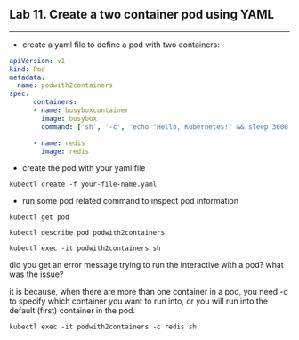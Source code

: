 ## Lab 11. Create a two container pod using YAML
___

* create a yaml file to define a pod with two containers:
```yaml
apiVersion: v1
kind: Pod
metadata:
  name: podwith2containers
spec:
      containers:
      - name: busyboxcontainer
        image: busybox
        command: ['sh', '-c', 'echo "Hello, Kubernetes!" && sleep 3600']

      - name: redis
        image: redis
```
* create the pod with your yaml file

```
kubectl create -f your-file-name.yaml
```


* run some pod related command to inspect pod information

```
kubectl get pod
```
```
kubectl describe pod podwith2containers
```
```
kubectl exec -it podwith2containers sh
```
did you get an error message trying to run the interactive with a pod? what was the issue?

it is because, when there are more than one container in a pod, you need -c to specify which container you want to run into, or you will run into the default (first) container in the pod.
```
kubectl exec -it podwith2containers -c redis sh
```
